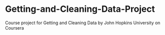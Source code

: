 # Getting-and-Cleaning-Data-Project
Course project for Getting and Cleaning Data by John Hopkins University on Coursera

